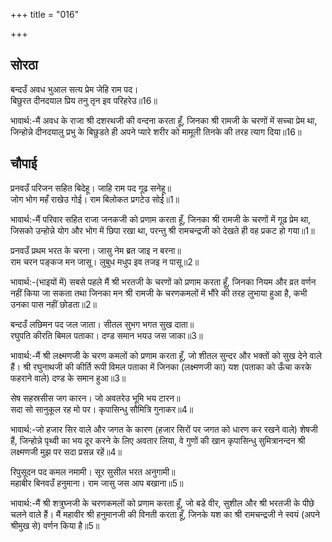 +++
title = "016"

+++
## सोरठा
बन्दउँ अवध भुआल सत्य प्रेम जेहि राम पद।  
बिछुरत दीनदयाल प्रिय तनु तृन इव परिहरेउ॥16॥  

भावार्थ:-मैं अवध के राजा श्री दशरथजी की वन्दना करता हूँ, जिनका श्री रामजी के चरणों में सच्चा प्रेम था, जिन्होन्ने दीनदयालु प्रभु के बिछुडते ही अपने प्यारे शरीर को मामूली तिनके की तरह त्याग दिया॥16॥  

<div class="audioEmbed"  caption="AIR-वाचनम्" src="https://archive
.org/download/rAmcharitmAnas-AIR/EPI-010.mp3"></div>

## चौपाई
प्रनवउँ परिजन सहित बिदेहू। जाहि राम पद गूढ सनेहू॥  
जोग भोग महँ राखेउ गोई। राम बिलोकत प्रगटेउ सोई॥1॥  

भावार्थ:-मैं परिवार सहित राजा जनकजी को प्रणाम करता हूँ, जिनका श्री रामजी के चरणों में गूढ प्रेम था, जिसको उन्होन्ने योग और भोग में छिपा रखा था, परन्तु श्री रामचन्द्रजी को देखते ही वह प्रकट हो गया॥1॥  

प्रनवउँ प्रथम भरत के चरना। जासु नेम ब्रत जाइ न बरना॥  
राम चरन पङ्कज मन जासू। लुबुध मधुप इव तजइ न पासू॥2॥  

भावार्थ:-(भाइयों में) सबसे पहले मैं श्री भरतजी के चरणों को प्रणाम करता हूँ, जिनका नियम और व्रत वर्णन नहीं किया जा सकता तथा जिनका मन श्री रामजी के चरणकमलों में भौंरे की तरह लुभाया हुआ है, कभी उनका पास नहीं छोडता॥2॥  

बन्दउँ लछिमन पद जल जाता। सीतल सुभग भगत सुख दाता॥  
रघुपति कीरति बिमल पताका। दण्ड समान भयउ जस जाका॥3॥  

भावार्थ:-मैं श्री लक्ष्मणजी के चरण कमलों को प्रणाम करता हूँ, जो शीतल सुन्दर और भक्तों को सुख देने वाले हैं। श्री रघुनाथजी की कीर्ति रूपी विमल पताका में जिनका (लक्ष्मणजी का) यश (पताका को ऊँचा करके फहराने वाले) दण्ड के समान हुआ॥3॥  

सेष सहस्रसीस जग कारन। जो अवतरेउ भूमि भय टारन॥  
सदा सो सानुकूल रह मो पर। कृपासिन्धु सौमित्रि गुनाकर॥4॥  

भावार्थ:-जो हजार सिर वाले और जगत के कारण (हजार सिरों पर जगत को धारण कर रखने वाले) शेषजी हैं, जिन्होन्ने पृथ्वी का भय दूर करने के लिए अवतार लिया, वे गुणों की खान कृपासिन्धु सुमित्रानन्दन श्री लक्ष्मणजी मुझ पर सदा प्रसन्न रहें॥4॥  

रिपुसूदन पद कमल नमामी। सूर सुसील भरत अनुगामी॥  
महाबीर बिनवउँ हनुमाना। राम जासु जस आप बखाना॥5॥  

भावार्थ:-मैं श्री शत्रुघ्नजी के चरणकमलों को प्रणाम करता हूँ, जो बडे वीर, सुशील और श्री भरतजी के पीछे चलने वाले हैं। मैं महावीर श्री हनुमानजी की विनती करता हूँ, जिनके यश का श्री रामचन्द्रजी ने स्वयं (अपने श्रीमुख से) वर्णन किया है॥5॥  
